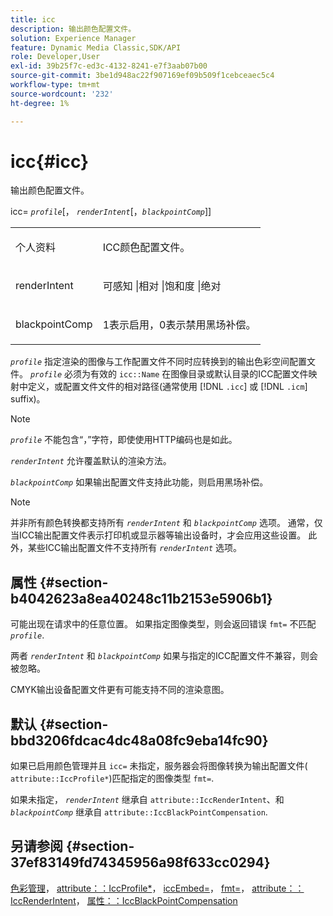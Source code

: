 ```yaml
---
title: icc
description: 输出颜色配置文件。
solution: Experience Manager
feature: Dynamic Media Classic,SDK/API
role: Developer,User
exl-id: 39b25f7c-ed3c-4132-8241-e7f3aab07b00
source-git-commit: 3be1d948ac22f907169ef09b509f1cebceaec5c4
workflow-type: tm+mt
source-wordcount: '232'
ht-degree: 1%

---
```


# icc{#icc}

输出颜色配置文件。

icc= *`profile`*[， *`renderIntent`*[，*`blackpointComp`*]]

<table id="simpletable_DF1914FD351E4F2BA61372A52F0CFFBF"> 
 <tr class="strow"> 
  <td class="stentry"> <p><span class="codeph"> <span class="varname"> 个人资料</span></span> </p></td> 
  <td class="stentry"> <p>ICC颜色配置文件。 </p></td> 
 </tr> 
 <tr class="strow"> 
  <td class="stentry"> <p><span class="codeph"> <span class="varname"> renderIntent </span> </span> </p></td> 
  <td class="stentry"> <p>可感知 |相对 |饱和度 |绝对 </p></td> 
 </tr> 
 <tr class="strow"> 
  <td class="stentry"> <p><span class="codeph"> <span class="varname"> blackpointComp</span> </span> </p></td> 
  <td class="stentry"> <p>1表示启用，0表示禁用黑场补偿。 </p></td> 
 </tr> 
</table>

*`profile`* 指定渲染的图像与工作配置文件不同时应转换到的输出色彩空间配置文件。 *`profile`* 必须为有效的 `icc::Name` 在图像目录或默认目录的ICC配置文件映射中定义，或配置文件文件的相对路径(通常使用 [!DNL `.icc`] 或 [!DNL `.icm`] suffix)。

>[!NOTE]
>
>*`profile`* 不能包含“，”字符，即使使用HTTP编码也是如此。

*`renderIntent`* 允许覆盖默认的渲染方法。

*`blackpointComp`* 如果输出配置文件支持此功能，则启用黑场补偿。

>[!NOTE]
>
>并非所有颜色转换都支持所有 *`renderIntent`* 和 *`blackpointComp`* 选项。 通常，仅当ICC输出配置文件表示打印机或显示器等输出设备时，才会应用这些设置。 此外，某些ICC输出配置文件不支持所有 *`renderIntent`* 选项。

## 属性 {#section-b4042623a8ea40248c11b2153e5906b1}

可能出现在请求中的任意位置。 如果指定图像类型，则会返回错误 `fmt=` 不匹配 *`profile`*.

两者 *`renderIntent`* 和 *`blackpointComp`* 如果与指定的ICC配置文件不兼容，则会被忽略。

CMYK输出设备配置文件更有可能支持不同的渲染意图。

## 默认 {#section-bbd3206fdcac4dc48a08fc9eba14fc90}

如果已启用颜色管理并且 `icc=` 未指定，服务器会将图像转换为输出配置文件( `attribute::IccProfile*`)匹配指定的图像类型 `fmt=`.

如果未指定， *`renderIntent`* 继承自 `attribute::IccRenderIntent`、和 *`blackpointComp`* 继承自 `attribute::IccBlackPointCompensation`.

## 另请参阅 {#section-37ef83149fd74345956a98f633cc0294}

[色彩管理](../../../../../ir-api/http-protocol/image-rendering-api-ref/c-ir-http-protocol-ref/c-ir-http-protocol-syntax-and-features/c-ir-color-management.md#concept-7bac7c2c41be42c1b301eae80abe6b8d)， [attribute：：IccProfile*](../../../../../ir-api/material-cat/image-rendering-api-ref/c-ir-material-catalog/c-ir-attributes-reference/r-ir-iccprofilecmyk.md#reference-55aead2d924847ffbd1be4c46add7127)， [iccEmbed=](../../../../../ir-api/http-protocol/image-rendering-api-ref/c-ir-http-protocol-ref/c-ir-http-protocol-command-reference/r-ir-iccembed.md#reference-47a433138c7c4b29b9b29871b2491a7f)， [fmt=](../../../../../ir-api/http-protocol/image-rendering-api-ref/c-ir-http-protocol-ref/c-ir-http-protocol-command-reference/r-ir-fmt.md#reference-4c743f67d56b47c5b774fcc900ff758c)， [attribute：：IccRenderIntent](../../../../../ir-api/material-cat/image-rendering-api-ref/c-ir-material-catalog/c-ir-attributes-reference/r-ir-iccrenderintent.md#reference-3b80b7a4c25545a593c5076f318b5c40)， [属性：：IccBlackPointCompensation](../../../../../ir-api/material-cat/image-rendering-api-ref/c-ir-material-catalog/c-ir-attributes-reference/r-ir-iccblackpointcompensation.md#reference-d939b0cdf6564baaa88deb1059e3b7f0)

